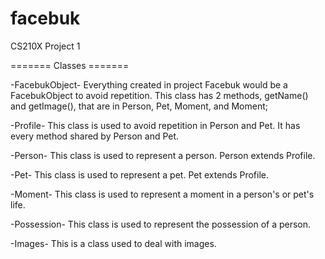 # facebuk
CS210X Project 1


======= Classes =======

-FacebukObject-
Everything created in project Facebuk would be a FacebukObject to avoid repetition.
This class has 2 methods, getName() and getImage(), that are in Person, Pet, Moment, and Moment;

-Profile-
This class is used to avoid repetition in Person and Pet.
It has every method shared by Person and Pet.

-Person- 
This class is used to represent a person.
Person extends Profile.

-Pet-
This class is used to represent a pet.
Pet extends Profile.

-Moment-
This class is used to represent a moment in a person's or pet's life.

-Possession-
This class is used to represent the possession of a person. 

-Images- 
This is a class used to deal with images.


